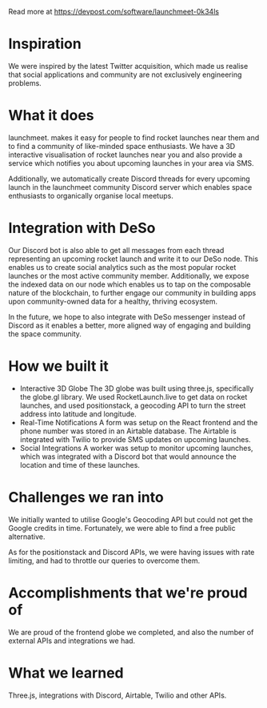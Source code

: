 Read more at <https://devpost.com/software/launchmeet-0k34ls>

# Inspiration
We were inspired by the latest Twitter acquisition, which made us realise that social applications and community are not exclusively engineering problems.

# What it does
launchmeet. makes it easy for people to find rocket launches near them and to find a community of like-minded space enthusiasts. We have a 3D interactive visualisation of rocket launches near you and also provide a service which notifies you about upcoming launches in your area via SMS.

Additionally, we automatically create Discord threads for every upcoming launch in the launchmeet community Discord server which enables space enthusiasts to organically organise local meetups.

# Integration with DeSo
Our Discord bot is also able to get all messages from each thread representing an upcoming rocket launch and write it to our DeSo node. This enables us to create social analytics such as the most popular rocket launches or the most active community member. Additionally, we expose the indexed data on our node which enables us to tap on the composable nature of the blockchain, to further engage our community in building apps upon community-owned data for a healthy, thriving ecosystem.

In the future, we hope to also integrate with DeSo messenger instead of Discord as it enables a better, more aligned way of engaging and building the space community.

# How we built it
- Interactive 3D Globe The 3D globe was built using three.js, specifically the globe.gl library. We used RocketLaunch.live to get data on rocket launches, and used positionstack, a geocoding API to turn the street address into latitude and longitude.
- Real-Time Notifications A form was setup on the React frontend and the phone number was stored in an Airtable database. The Airtable is integrated with Twilio to provide SMS updates on upcoming launches.
- Social Integrations A worker was setup to monitor upcoming launches, which was integrated with a Discord bot that would announce the location and time of these launches.

# Challenges we ran into
We initially wanted to utilise Google's Geocoding API but could not get the Google credits in time. Fortunately, we were able to find a free public alternative.

As for the positionstack and Discord APIs, we were having issues with rate limiting, and had to throttle our queries to overcome them.

# Accomplishments that we're proud of
We are proud of the frontend globe we completed, and also the number of external APIs and integrations we had.

# What we learned
Three.js, integrations with Discord, Airtable, Twilio and other APIs.
